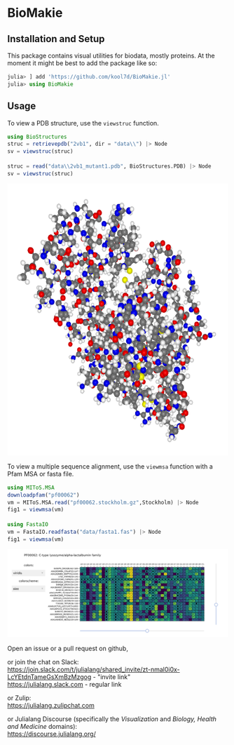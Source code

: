 # BioMakie
## Installation and Setup

This package contains visual utilities for biodata, mostly proteins. 
At the moment it might be best to add the package like so:
```julia
julia> ] add 'https://github.com/kool7d/BioMakie.jl'
julia> using BioMakie
```
## Usage

To view a PDB structure, use the `viewstruc` function.
```julia
using BioStructures
struc = retrievepdb("2vb1", dir = "data\\") |> Node
sv = viewstruc(struc)

struc = read("data\\2vb1_mutant1.pdb", BioStructures.PDB) |> Node
sv = viewstruc(struc)
```
<p align="center">
  <img width="550" height="620" src="docs/assets/2vb1.png">
</p>


To view a multiple sequence alignment, use the `viewmsa` function with a Pfam MSA or fasta file.
```julia
using MIToS.MSA
downloadpfam("pf00062")
vm = MIToS.MSA.read("pf00062.stockholm.gz",Stockholm) |> Node
fig1 = viewmsa(vm)

using FastaIO
vm = FastaIO.readfasta("data/fasta1.fas") |> Node
fig1 = viewmsa(vm)
```
![Image of msa](docs/assets/pf00062.png)

Open an issue or a pull request on github, 

or join the chat on Slack:    
https://join.slack.com/t/julialang/shared_invite/zt-nmal0i0x-LcYEtdnTameGsXmBzMzgog - "invite link"   
https://julialang.slack.com - regular link

or Zulip:   
https://julialang.zulipchat.com 

or Julialang Discourse (specifically the *Visualization* and *Biology, Health and Medicine* domains):   
https://discourse.julialang.org/
